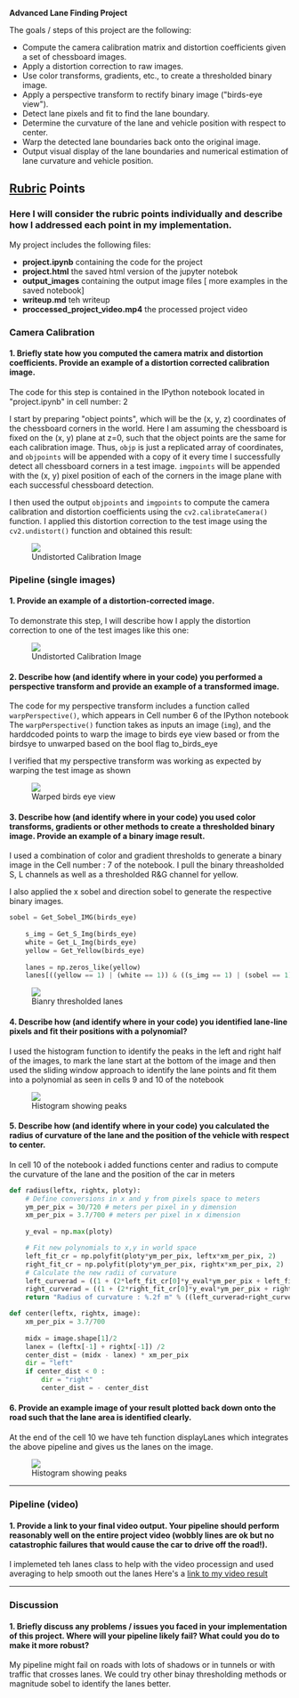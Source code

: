 **Advanced Lane Finding Project**

The goals / steps of this project are the following:

* Compute the camera calibration matrix and distortion coefficients given a set of chessboard images.
* Apply a distortion correction to raw images.
* Use color transforms, gradients, etc., to create a thresholded binary image.
* Apply a perspective transform to rectify binary image ("birds-eye view").
* Detect lane pixels and fit to find the lane boundary.
* Determine the curvature of the lane and vehicle position with respect to center.
* Warp the detected lane boundaries back onto the original image.
* Output visual display of the lane boundaries and numerical estimation of lane curvature and vehicle position.

## [Rubric](https://review.udacity.com/#!/rubrics/571/view) Points

### Here I will consider the rubric points individually and describe how I addressed each point in my implementation. 

My project includes the following files:
* **project.ipynb** containing the code for the project
* **project.html** the saved html version of the jupyter notebok
* **output_images** containing the output image files [ more examples in the saved notebook] 
* **writeup.md** teh writeup
* **proccessed_project_video.mp4** the processed project video

### Camera Calibration

#### 1. Briefly state how you computed the camera matrix and distortion coefficients. Provide an example of a distortion corrected calibration image.

The code for this step is contained in the IPython notebook located in "project.ipynb" in cell number: 2 

I start by preparing "object points", which will be the (x, y, z) coordinates of the chessboard corners in the world. Here I am assuming the chessboard is fixed on the (x, y) plane at z=0, such that the object points are the same for each calibration image.  Thus, `objp` is just a replicated array of coordinates, and `objpoints` will be appended with a copy of it every time I successfully detect all chessboard corners in a test image.  `imgpoints` will be appended with the (x, y) pixel position of each of the corners in the image plane with each successful chessboard detection.  

I then used the output `objpoints` and `imgpoints` to compute the camera calibration and distortion coefficients using the `cv2.calibrateCamera()` function.  I applied this distortion correction to the test image using the `cv2.undistort()` function and obtained this result: 

<figure>
    <img src="https://github.com/NRCar/P4/blob/master/output_images/undistorted.png"/>
    <figcaption text-align: center>Undistorted Calibration Image</figcaption>
</figure>

### Pipeline (single images)

#### 1. Provide an example of a distortion-corrected image.

To demonstrate this step, I will describe how I apply the distortion correction to one of the test images like this one:

<figure>
    <img src="https://github.com/NRCar/P4/blob/master/output_images/undistorted_test.png"/>
    <figcaption text-align: center>Undistorted Calibration Image</figcaption>
</figure>

#### 2. Describe how (and identify where in your code) you performed a perspective transform and provide an example of a transformed image.

The code for my perspective transform includes a function called `warpPerspective()`, which appears in Cell number 6 of the IPython notebook  The `warpPerspective()` function takes as inputs an image (`img`), and the harddcoded points to warp the image to birds eye view based or from the birdsye to unwarped based on the bool flag to_birds_eye

I verified that my perspective transform was working as expected by warping the test image as shown

<figure>
    <img src="https://github.com/NRCar/P4/blob/master/output_images/birds_eye.png" />
    <figcaption text-align: center>Warped birds eye view</figcaption>
</figure>

#### 3. Describe how (and identify where in your code) you used color transforms, gradients or other methods to create a thresholded binary image.  Provide an example of a binary image result.

I used a combination of color and gradient thresholds to generate a binary image in the Cell number : 7 of the notebook.
I pull the binary threasholded S, L channels as well as a thresholded R&G channel for yellow.

I also applied the x sobel and direction sobel to generate the respective binary images.

```python
sobel = Get_Sobel_IMG(birds_eye)
    
    s_img = Get_S_Img(birds_eye)
    white = Get_L_Img(birds_eye)
    yellow = Get_Yellow(birds_eye)    
    
    lanes = np.zeros_like(yellow)
    lanes[((yellow == 1) | (white == 1)) & ((s_img == 1) | (sobel == 1))] = 1    
```

<figure>
    <img src="https://github.com/NRCar/P4/blob/master/output_images/binary_lanes.png" />
    <figcaption text-align: center>Bianry thresholded lanes</figcaption>
</figure>


#### 4. Describe how (and identify where in your code) you identified lane-line pixels and fit their positions with a polynomial?
I used the histogram function to identify the peaks in the left and right half of the images, to mark the lane start at the bottom of the image and then used the sliding window approach to identify the lane points and fit them into a polynomial as seen in cells 9 and 10 of the notebook


<figure>
    <img src="https://github.com/NRCar/P4/blob/master/output_images/histogram.png"  />
    <figcaption text-align: center>Histogram showing peaks</figcaption>
</figure>

#### 5. Describe how (and identify where in your code) you calculated the radius of curvature of the lane and the position of the vehicle with respect to center.

In cell 10 of the notebook i added functions center and radius to compute the curvature of the lane and the position of the car in meters
```python
def radius(leftx, rightx, ploty):
    # Define conversions in x and y from pixels space to meters
    ym_per_pix = 30/720 # meters per pixel in y dimension
    xm_per_pix = 3.7/700 # meters per pixel in x dimension
    
    y_eval = np.max(ploty)

    # Fit new polynomials to x,y in world space
    left_fit_cr = np.polyfit(ploty*ym_per_pix, leftx*xm_per_pix, 2)
    right_fit_cr = np.polyfit(ploty*ym_per_pix, rightx*xm_per_pix, 2)
    # Calculate the new radii of curvature
    left_curverad = ((1 + (2*left_fit_cr[0]*y_eval*ym_per_pix + left_fit_cr[1])**2)**1.5) / np.absolute(2*left_fit_cr[0])
    right_curverad = ((1 + (2*right_fit_cr[0]*y_eval*ym_per_pix + right_fit_cr[1])**2)**1.5) / np.absolute(2*right_fit_cr[0])
    return "Radius of curvature : %.2f m" % ((left_curverad+right_curverad)/2)

def center(leftx, rightx, image):
    xm_per_pix = 3.7/700
    
    midx = image.shape[1]/2
    lanex = (leftx[-1] + rightx[-1]) /2
    center_dist = (midx - lanex) * xm_per_pix
    dir = "left"
    if center_dist < 0 :
        dir = "right"
        center_dist = - center_dist   
```

#### 6. Provide an example image of your result plotted back down onto the road such that the lane area is identified clearly.

At the end of the cell 10 we have teh function displayLanes which integrates the above pipeline and gives us the lanes on the image.

<figure>
    <img src="https://github.com/NRCar/P4/blob/master/output_images/lanes.png" />
    <figcaption text-align: center>Histogram showing peaks</figcaption>
</figure>

---

### Pipeline (video)

#### 1. Provide a link to your final video output.  Your pipeline should perform reasonably well on the entire project video (wobbly lines are ok but no catastrophic failures that would cause the car to drive off the road!).
I implemeted teh lanes class to help with the video processign and used averaging to help smooth out the lanes
Here's a [link to my video result](./proccessed_project_video.mp4)

---

### Discussion

#### 1. Briefly discuss any problems / issues you faced in your implementation of this project.  Where will your pipeline likely fail?  What could you do to make it more robust?
My pipeline might fail on roads with lots of shadows or in tunnels or with traffic that crosses lanes. We could try other binay thresholding methods or magnitude sobel to identify the lanes better. 
